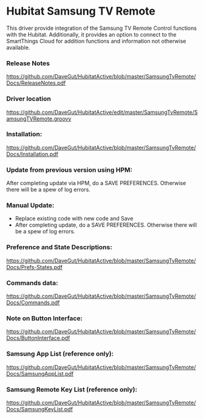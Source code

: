 # Hubitat Samsung TV Remote
This driver provide integration of the Samsung TV Remote Control functions with the Hubitat.  Additionally, it provides an option to connect to the SmartThings Cloud for addition functions and information not otherwise available. 

### Release Notes
https://github.com/DaveGut/HubitatActive/blob/master/SamsungTvRemote/Docs/ReleaseNotes.pdf

### Driver location
https://github.com/DaveGut/HubitatActive/edit/master/SamsungTvRemote/SamsungTVRemote.groovy

### Installation:  
https://github.com/DaveGut/HubitatActive/blob/master/SamsungTvRemote/Docs/Installation.pdf

### Update from previous version using HPM:
After completing update via HPM, do a SAVE PREFERENCES.  Otherwise there will be a spew of log errors.

### Manual Update:
- Replace existing code with new code and Save
- After completing update, do a SAVE PREFERENCES.  Otherwise there will be a spew of log errors.


### Preference and State Descriptions: 
https://github.com/DaveGut/HubitatActive/blob/master/SamsungTvRemote/Docs/Prefs-States.pdf

### Commands data: 
https://github.com/DaveGut/HubitatActive/blob/master/SamsungTvRemote/Docs/Commands.pdf

### Note on Button Interface: 
https://github.com/DaveGut/HubitatActive/blob/master/SamsungTvRemote/Docs/ButtonInterface.pdf

### Samsung App List (reference only): 
https://github.com/DaveGut/HubitatActive/blob/master/SamsungTvRemote/Docs/SamsungAppList.pdf

### Samsung Remote Key List (reference only):
https://github.com/DaveGut/HubitatActive/blob/master/SamsungTvRemote/Docs/SamsungKeyList.pdf
